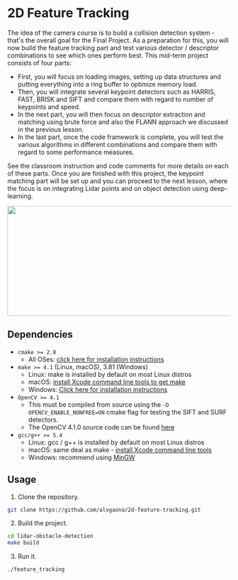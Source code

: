 # 2D Feature Tracking

The idea of the camera course is to build a collision detection system - that's the overall goal for the Final Project.
As a preparation for this, you will now build the feature tracking part and test various detector / descriptor combinations to see which ones perform best. This mid-term project consists of four parts:

* First, you will focus on loading images, setting up data structures and putting everything into a ring buffer to optimize memory load. 
* Then, you will integrate several keypoint detectors such as HARRIS, FAST, BRISK and SIFT and compare them with regard to number of keypoints and speed. 
* In the next part, you will then focus on descriptor extraction and matching using brute force and also the FLANN approach we discussed in the previous lesson. 
* In the last part, once the code framework is complete, you will test the various algorithms in different combinations and compare them with regard to some performance measures. 

See the classroom instruction and code comments for more details on each of these parts.
Once you are finished with this project, the keypoint matching part will be set up and you can proceed to the next lesson, where the focus is on integrating Lidar points and on object detection using deep-learning. 

<img src="images/keypoints.png" width="820" height="248" />

## Dependencies

* `cmake >= 2.8`
  * All OSes: [click here for installation instructions][CMake]
* `make >= 4.1` (Linux, macOS), 3.81 (Windows)
  * Linux: make is installed by default on most Linux distros
  * macOS: [install Xcode command line tools to get make][Xcode]
  * Windows: [Click here for installation instructions][Make]
* `OpenCV >= 4.1`
  * This must be compiled from source using the `-D OPENCV_ENABLE_NONFREE=ON` cmake flag for testing the SIFT and SURF detectors.
  * The OpenCV 4.1.0 source code can be found [here][OpenCV]
* `gcc/g++ >= 5.4`
  * Linux: gcc / g++ is installed by default on most Linux distros
  * macOS: same deal as make - [install Xcode command line tools][Xcode]
  * Windows: recommend using [MinGW]

## Usage

1. Clone the repository.

```bash
git clone https://github.com/alvgaona/2d-feature-tracking.git
```

2. Build the project.

```bash
cd lidar-obstacle-detection
make build
```

3. Run it.

```bash
./feature_tracking
```

[Make]: http://gnuwin32.sourceforge.net/packages/make.htm
[CMake]: https://cmake.org/install
[Xcode]: https://developer.apple.com/xcode/features
[OpenCV]: https://github.com/opencv/opencv/tree/4.1.0
[MinGW]: http://www.mingw.org